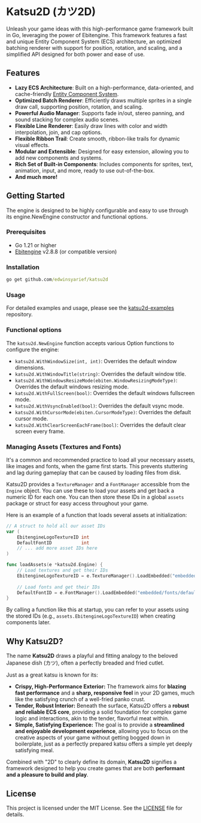 # Katsu2D (カツ2D)

Unleash your game ideas with this high-performance game framework built in Go, leveraging the power of Ebitengine. This framework features a fast and unique Entity Component System (ECS) architecture, an optimized batching renderer with support for position, rotation, and scaling, and a simplified API designed for both power and ease of use.

## Features

- **Lazy ECS Architecture**: Built on a high-performance, data-oriented, and cache-friendly [Entity Component System](https://github.com/edwinsyarief/teishoku).
- **Optimized Batch Renderer**: Efficiently draws multiple sprites in a single draw call, supporting position, rotation, and scaling.
- **Powerful Audio Manager**: Supports fade in/out, stereo panning, and sound stacking for complex audio scenes.
- **Flexible Line Renderer**: Easily draw lines with color and width interpolation, join, and cap options.
- **Flexible Ribbon Trail**: Create smooth, ribbon-like trails for dynamic visual effects.
- **Modular and Extensible**: Designed for easy extension, allowing you to add new components and systems.
- **Rich Set of Built-in Components**: Includes components for sprites, text, animation, input, and more, ready to use out-of-the-box.
- **And much more!**

## Getting Started

The engine is designed to be highly configurable and easy to use through its engine.NewEngine constructor and functional options.

### Prerequisites

- Go 1.21 or higher
- [Ebitengine](https://ebitengine.org) v2.8.8 (or compatible version)

### Installation

```cmd
go get github.com/edwinsyarief/katsu2d
```

### Usage

For detailed examples and usage, please see the [katsu2d-examples](https://github.com/edwinsyarief/katsu2d-examples) repository.

### Functional options

The `katsu2d.NewEngine` function accepts various Option functions to configure the engine:

- `katsu2d.WithWindowSize(int, int)`: Overrides the default window dimensions.
- `katsu2d.WithWindowTitle(string)`: Overrides the default window title.
- `katsu2d.WithWindowsResizeMode(ebiten.WindowResizingModeType)`: Overrides the default windows resizing mode.
- `katsu2d.WithFullScreen(bool)`: Overrides the default windows fullscreen mode.
- `katsu2d.WithVsyncEnabled(bool)`: Overrides the default vsync mode.
- `katsu2d.WithCursorMode(ebiten.CursorModeType)`: Overrides the default cursor mode.
- `katsu2d.WithClearScreenEachFrame(bool)`: Overrides the default clear screen every frame.

### Managing Assets (Textures and Fonts)

It's a common and recommended practice to load all your necessary assets, like images and fonts, when the game first starts. This prevents stuttering and lag during gameplay that can be caused by loading files from disk.

Katsu2D provides a `TextureManager` and a `FontManager` accessible from the `Engine` object. You can use these to load your assets and get back a numeric ID for each one. You can then store these IDs in a global `assets` package or struct for easy access throughout your game.

Here is an example of a function that loads several assets at initialization:

```go
// A struct to hold all our asset IDs
var (
    EbitengineLogoTextureID int
    DefaultFontID           int
    // ... add more asset IDs here
)

func loadAssets(e *katsu2d.Engine) {
    // Load textures and get their IDs
    EbitengineLogoTextureID = e.TextureManager().LoadEmbedded("embedded/images/ebitengine_logo.png")
    
    // Load fonts and get their IDs
    DefaultFontID = e.FontManager().LoadEmbedded("embedded/fonts/default.ttf")
}
```

By calling a function like this at startup, you can refer to your assets using the stored IDs (e.g., `assets.EbitengineLogoTextureID`) when creating components later.

## Why Katsu2D?

The name **Katsu2D** draws a playful and fitting analogy to the beloved Japanese dish (カツ), often a perfectly breaded and fried cutlet.

Just as a great katsu is known for its:

- **Crispy, High-Performance Exterior:** The framework aims for **blazing fast performance** and a **sharp, responsive feel** in your 2D games, much like the satisfying crunch of a well-fried panko crust.
- **Tender, Robust Interior:** Beneath the surface, Katsu2D offers a **robust and reliable ECS core**, providing a solid foundation for complex game logic and interactions, akin to the tender, flavorful meat within.
- **Simple, Satisfying Experience:** The goal is to provide a **streamlined and enjoyable development experience**, allowing you to focus on the creative aspects of your game without getting bogged down in boilerplate, just as a perfectly prepared katsu offers a simple yet deeply satisfying meal.

Combined with "2D" to clearly define its domain, **Katsu2D** signifies a framework designed to help you create games that are both **performant and a pleasure to build and play**.

## License

This project is licensed under the MIT License. See the [LICENSE](./LICENSE) file for details.
